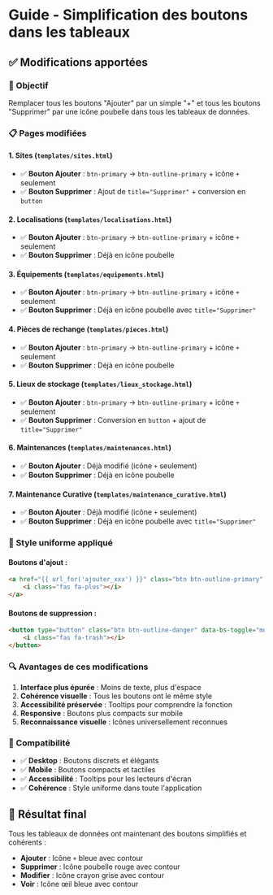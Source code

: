 # Guide - Simplification des boutons dans les tableaux

## ✅ Modifications apportées

### 🎯 Objectif
Remplacer tous les boutons "Ajouter" par un simple "+" et tous les boutons "Supprimer" par une icône poubelle dans tous les tableaux de données.

### 📋 Pages modifiées

#### 1. **Sites** (`templates/sites.html`)
- ✅ **Bouton Ajouter** : `btn-primary` → `btn-outline-primary` + icône `+` seulement
- ✅ **Bouton Supprimer** : Ajout de `title="Supprimer"` + conversion en `button`

#### 2. **Localisations** (`templates/localisations.html`)
- ✅ **Bouton Ajouter** : `btn-primary` → `btn-outline-primary` + icône `+` seulement
- ✅ **Bouton Supprimer** : Déjà en icône poubelle

#### 3. **Équipements** (`templates/equipements.html`)
- ✅ **Bouton Ajouter** : `btn-primary` → `btn-outline-primary` + icône `+` seulement
- ✅ **Bouton Supprimer** : Déjà en icône poubelle avec `title="Supprimer"`

#### 4. **Pièces de rechange** (`templates/pieces.html`)
- ✅ **Bouton Ajouter** : `btn-primary` → `btn-outline-primary` + icône `+` seulement
- ✅ **Bouton Supprimer** : Déjà en icône poubelle

#### 5. **Lieux de stockage** (`templates/lieux_stockage.html`)
- ✅ **Bouton Ajouter** : `btn-primary` → `btn-outline-primary` + icône `+` seulement
- ✅ **Bouton Supprimer** : Conversion en `button` + ajout de `title="Supprimer"`

#### 6. **Maintenances** (`templates/maintenances.html`)
- ✅ **Bouton Ajouter** : Déjà modifié (icône `+` seulement)
- ✅ **Bouton Supprimer** : Déjà en icône poubelle

#### 7. **Maintenance Curative** (`templates/maintenance_curative.html`)
- ✅ **Bouton Ajouter** : Déjà modifié (icône `+` seulement)
- ✅ **Bouton Supprimer** : Déjà en icône poubelle avec `title="Supprimer"`

### 🎨 Style uniforme appliqué

#### Boutons d'ajout :
```html
<a href="{{ url_for('ajouter_xxx') }}" class="btn btn-outline-primary" title="Ajouter un xxx">
    <i class="fas fa-plus"></i>
</a>
```

#### Boutons de suppression :
```html
<button type="button" class="btn btn-outline-danger" data-bs-toggle="modal" data-bs-target="#deleteModal{{ item.id }}" title="Supprimer">
    <i class="fas fa-trash"></i>
</button>
```

### 🔍 Avantages de ces modifications

1. **Interface plus épurée** : Moins de texte, plus d'espace
2. **Cohérence visuelle** : Tous les boutons ont le même style
3. **Accessibilité préservée** : Tooltips pour comprendre la fonction
4. **Responsive** : Boutons plus compacts sur mobile
5. **Reconnaissance visuelle** : Icônes universellement reconnues

### 📱 Compatibilité
- ✅ **Desktop** : Boutons discrets et élégants
- ✅ **Mobile** : Boutons compacts et tactiles
- ✅ **Accessibilité** : Tooltips pour les lecteurs d'écran
- ✅ **Cohérence** : Style uniforme dans toute l'application

## 🎉 Résultat final

Tous les tableaux de données ont maintenant des boutons simplifiés et cohérents :
- **Ajouter** : Icône `+` bleue avec contour
- **Supprimer** : Icône poubelle rouge avec contour
- **Modifier** : Icône crayon grise avec contour
- **Voir** : Icône œil bleue avec contour 